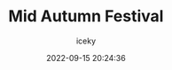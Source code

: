 ---
title: Mid Autumn Festival
author: iceky
categories: Gallery
style: photos
permalink: g_shatin/
icon: photo
excerpt: Shatin
cover: https://s2.loli.net/2022/09/15/zQfrdPX6xVv19Hu.jpg
gallery:
  - src: 'https://i0.hdslb.com/bfs/album/33435bce73573c1c5f4c280c0cc4d9e395b5d8d5.jpg'
  - src: 'https://i0.hdslb.com/bfs/album/3455e7eef7f074bd2e424ba14509b10727d37756.jpg'
  - src: 'https://i0.hdslb.com/bfs/album/d047170d1e708b4e10828171682e8be26d39de1a.jpg'
  - src: 'https://i0.hdslb.com/bfs/album/801bbc0700841ebc2d250672703af58db88d6697.jpg'
  - src: 'https://i0.hdslb.com/bfs/album/a8b079646070abb3b0e7ae8e303c488db5da7cc8.jpg'
  - src: 'https://i0.hdslb.com/bfs/album/4f31d9694e0461d4af6c46761b398cf3c11b5ae3.jpg'
  - src: 'https://i0.hdslb.com/bfs/album/02b185ed57bc3c8f3e3ef31d2f21ceb781cbdef5.jpg'
  - src: 'https://i0.hdslb.com/bfs/album/c3a07761f517171505b1ef2e46ddfd605cc0be06.jpg'
  - src: 'https://i0.hdslb.com/bfs/album/e63846c1068cf1d9650dae425f398d46f5b3941e.jpg'
abbrlink: g003
date: 2022-09-15 20:24:36
noindex: true
---